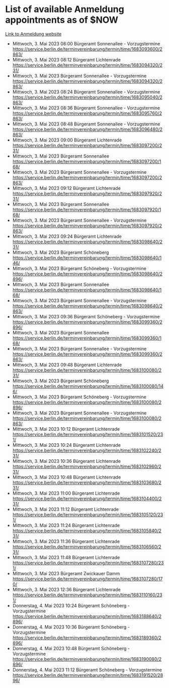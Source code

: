 # List of available Anmeldung appointments as of $NOW
[Link to Anmeldung website](https://service.berlin.de/terminvereinbarung/termin/tag.php?termin=1&anliegen[]=120686&dienstleisterlist=122210,122217,327316,122219,327312,122227,327314,122231,327346,122243,327348,122254,122252,329742,122260,329745,122262,329748,122271,327278,122273,327274,122277,327276,330436,122280,327294,122282,327290,122284,327292,122291,327270,122285,327266,122286,327264,122296,327268,150230,329760,122297,327286,122294,327284,122312,329763,122314,329775,122304,327330,122311,327334,122309,327332,317869,122281,327352,122279,329772,122283,122276,327324,122274,327326,122267,329766,122246,327318,122251,327320,122257,327322,122208,327298,122226,327300&herkunft=http%3A%2F%2Fservice.berlin.de%2Fdienstleistung%2F120686%2F)
- Mittwoch, 3. Mai 2023 08:00 Bürgeramt Sonnenallee - Vorzugstermine https://service.berlin.de/terminvereinbarung/termin/time/1683093600/2863/
- Mittwoch, 3. Mai 2023 08:12 Bürgeramt Lichtenrade https://service.berlin.de/terminvereinbarung/termin/time/1683094320/231/
- Mittwoch, 3. Mai 2023  Bürgeramt Sonnenallee - Vorzugstermine https://service.berlin.de/terminvereinbarung/termin/time/1683094320/2863/
- Mittwoch, 3. Mai 2023 08:24 Bürgeramt Sonnenallee - Vorzugstermine https://service.berlin.de/terminvereinbarung/termin/time/1683095040/2863/
- Mittwoch, 3. Mai 2023 08:36 Bürgeramt Sonnenallee - Vorzugstermine https://service.berlin.de/terminvereinbarung/termin/time/1683095760/2863/
- Mittwoch, 3. Mai 2023 08:48 Bürgeramt Sonnenallee - Vorzugstermine https://service.berlin.de/terminvereinbarung/termin/time/1683096480/2863/
- Mittwoch, 3. Mai 2023 09:00 Bürgeramt Lichtenrade https://service.berlin.de/terminvereinbarung/termin/time/1683097200/231/
- Mittwoch, 3. Mai 2023  Bürgeramt Sonnenallee https://service.berlin.de/terminvereinbarung/termin/time/1683097200/168/
- Mittwoch, 3. Mai 2023  Bürgeramt Sonnenallee - Vorzugstermine https://service.berlin.de/terminvereinbarung/termin/time/1683097200/2863/
- Mittwoch, 3. Mai 2023 09:12 Bürgeramt Lichtenrade https://service.berlin.de/terminvereinbarung/termin/time/1683097920/231/
- Mittwoch, 3. Mai 2023  Bürgeramt Sonnenallee https://service.berlin.de/terminvereinbarung/termin/time/1683097920/168/
- Mittwoch, 3. Mai 2023  Bürgeramt Sonnenallee - Vorzugstermine https://service.berlin.de/terminvereinbarung/termin/time/1683097920/2863/
- Mittwoch, 3. Mai 2023 09:24 Bürgeramt Lichtenrade https://service.berlin.de/terminvereinbarung/termin/time/1683098640/231/
- Mittwoch, 3. Mai 2023  Bürgeramt Schöneberg https://service.berlin.de/terminvereinbarung/termin/time/1683098640/146/
- Mittwoch, 3. Mai 2023  Bürgeramt Schöneberg - Vorzugstermine https://service.berlin.de/terminvereinbarung/termin/time/1683098640/2896/
- Mittwoch, 3. Mai 2023  Bürgeramt Sonnenallee https://service.berlin.de/terminvereinbarung/termin/time/1683098640/168/
- Mittwoch, 3. Mai 2023  Bürgeramt Sonnenallee - Vorzugstermine https://service.berlin.de/terminvereinbarung/termin/time/1683098640/2863/
- Mittwoch, 3. Mai 2023 09:36 Bürgeramt Schöneberg - Vorzugstermine https://service.berlin.de/terminvereinbarung/termin/time/1683099360/2896/
- Mittwoch, 3. Mai 2023  Bürgeramt Sonnenallee https://service.berlin.de/terminvereinbarung/termin/time/1683099360/168/
- Mittwoch, 3. Mai 2023  Bürgeramt Sonnenallee - Vorzugstermine https://service.berlin.de/terminvereinbarung/termin/time/1683099360/2863/
- Mittwoch, 3. Mai 2023 09:48 Bürgeramt Lichtenrade https://service.berlin.de/terminvereinbarung/termin/time/1683100080/231/
- Mittwoch, 3. Mai 2023  Bürgeramt Schöneberg https://service.berlin.de/terminvereinbarung/termin/time/1683100080/146/
- Mittwoch, 3. Mai 2023  Bürgeramt Schöneberg - Vorzugstermine https://service.berlin.de/terminvereinbarung/termin/time/1683100080/2896/
- Mittwoch, 3. Mai 2023  Bürgeramt Sonnenallee - Vorzugstermine https://service.berlin.de/terminvereinbarung/termin/time/1683100080/2863/
- Mittwoch, 3. Mai 2023 10:12 Bürgeramt Lichtenrade https://service.berlin.de/terminvereinbarung/termin/time/1683101520/231/
- Mittwoch, 3. Mai 2023 10:24 Bürgeramt Lichtenrade https://service.berlin.de/terminvereinbarung/termin/time/1683102240/231/
- Mittwoch, 3. Mai 2023 10:36 Bürgeramt Lichtenrade https://service.berlin.de/terminvereinbarung/termin/time/1683102960/231/
- Mittwoch, 3. Mai 2023 10:48 Bürgeramt Lichtenrade https://service.berlin.de/terminvereinbarung/termin/time/1683103680/231/
- Mittwoch, 3. Mai 2023 11:00 Bürgeramt Lichtenrade https://service.berlin.de/terminvereinbarung/termin/time/1683104400/231/
- Mittwoch, 3. Mai 2023 11:12 Bürgeramt Lichtenrade https://service.berlin.de/terminvereinbarung/termin/time/1683105120/231/
- Mittwoch, 3. Mai 2023 11:24 Bürgeramt Lichtenrade https://service.berlin.de/terminvereinbarung/termin/time/1683105840/231/
- Mittwoch, 3. Mai 2023 11:36 Bürgeramt Lichtenrade https://service.berlin.de/terminvereinbarung/termin/time/1683106560/231/
- Mittwoch, 3. Mai 2023 11:48 Bürgeramt Lichtenrade https://service.berlin.de/terminvereinbarung/termin/time/1683107280/231/
- Mittwoch, 3. Mai 2023  Bürgeramt Zwickauer Damm https://service.berlin.de/terminvereinbarung/termin/time/1683107280/170/
- Mittwoch, 3. Mai 2023 12:36 Bürgeramt Lichtenrade https://service.berlin.de/terminvereinbarung/termin/time/1683110160/231/
- Donnerstag, 4. Mai 2023 10:24 Bürgeramt Schöneberg - Vorzugstermine https://service.berlin.de/terminvereinbarung/termin/time/1683188640/2896/
- Donnerstag, 4. Mai 2023 10:36 Bürgeramt Schöneberg - Vorzugstermine https://service.berlin.de/terminvereinbarung/termin/time/1683189360/2896/
- Donnerstag, 4. Mai 2023 10:48 Bürgeramt Schöneberg - Vorzugstermine https://service.berlin.de/terminvereinbarung/termin/time/1683190080/2896/
- Donnerstag, 4. Mai 2023 11:12 Bürgeramt Schöneberg - Vorzugstermine https://service.berlin.de/terminvereinbarung/termin/time/1683191520/2896/
